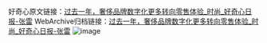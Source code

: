 好奇心原文链接：[过去一年，奢侈品牌数字化更多转向零售体验_时尚_好奇心日报-张雷](https://www.qdaily.com/articles/4405.html)
WebArchive归档链接：[过去一年，奢侈品牌数字化更多转向零售体验_时尚_好奇心日报-张雷](http://web.archive.org/web/20190623155705/https://www.qdaily.com/articles/4405.html)
![image](http://ww3.sinaimg.cn/large/007d5XDply1g3vv6rch1fj30u02971kx)